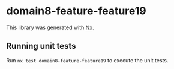 # domain8-feature-feature19

This library was generated with [Nx](https://nx.dev).

## Running unit tests

Run `nx test domain8-feature-feature19` to execute the unit tests.
